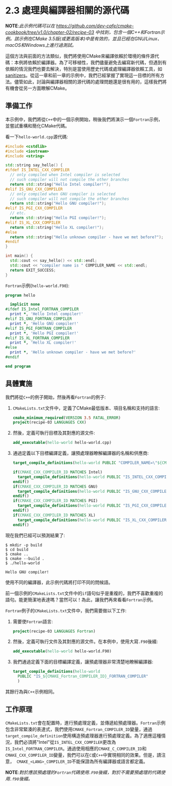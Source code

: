 # 2.3 處理與編譯器相關的源代碼

**NOTE**:*此示例代碼可以在 https://github.com/dev-cafe/cmake-cookbook/tree/v1.0/chapter-02/recipe-03 中找到，包含一個C++和Fortran示例。該示例在CMake 3.5版(或更高版本)中是有效的，並且已經在GNU/Linux、macOS和Windows上進行過測試。*

這個方法與前面的方法類似，我們將使用CMake來編譯依賴於環境的條件源代碼：本例將依賴於編譯器。為了可移植性，我們儘量避免去編寫新代碼，但遇到有依賴的情況我們也要去解決，特別是當使用歷史代碼或處理編譯器依賴工具，如[sanitizers](https://github.com/google/sanitizers)。從這一章和前一章的示例中，我們已經掌握了實現這一目標的所有方法。儘管如此，討論與編譯器相關的源代碼的處理問題還是很有用的，這樣我們將有機會從另一方面瞭解CMake。

## 準備工作

本示例中，我們將從`C++`中的一個示例開始，稍後我們將演示一個`Fortran`示例，並嘗試重構和簡化CMake代碼。

看一下`hello-world.cpp`源代碼:

```c++
#include <cstdlib>
#include <iostream>
#include <string>

std::string say_hello() {
#ifdef IS_INTEL_CXX_COMPILER
  // only compiled when Intel compiler is selected
  // such compiler will not compile the other branches
  return std::string("Hello Intel compiler!");
#elif IS_GNU_CXX_COMPILER
  // only compiled when GNU compiler is selected
  // such compiler will not compile the other branches
  return std::string("Hello GNU compiler!");
#elif IS_PGI_CXX_COMPILER
  // etc.
  return std::string("Hello PGI compiler!");
#elif IS_XL_CXX_COMPILER
  return std::string("Hello XL compiler!");
#else
  return std::string("Hello unknown compiler - have we met before?");
#endif
}

int main() {
  std::cout << say_hello() << std::endl;
  std::cout << "compiler name is " COMPILER_NAME << std::endl;
  return EXIT_SUCCESS;
}
```

`Fortran`示例(`hello-world.F90`):

```fortran
program hello

  implicit none
#ifdef IS_Intel_FORTRAN_COMPILER
  print *, 'Hello Intel compiler!'
#elif IS_GNU_FORTRAN_COMPILER
  print *, 'Hello GNU compiler!'
#elif IS_PGI_FORTRAN_COMPILER
  print *, 'Hello PGI compiler!'
#elif IS_XL_FORTRAN_COMPILER
  print *, 'Hello XL compiler!'
#else
  print *, 'Hello unknown compiler - have we met before?'
#endif

end program
```

## 具體實施

我們將從`C++`的例子開始，然後再看`Fortran`的例子:

1. `CMakeLists.txt`文件中，定義了CMake最低版本、項目名稱和支持的語言:

   ```cmake
   cmake_minimum_required(VERSION 3.5 FATAL_ERROR)
   project(recipe-03 LANGUAGES CXX)
   ```

2. 然後，定義可執行目標及其對應的源文件:

   ```cmake
   add_executable(hello-world hello-world.cpp)
   ```

3. 通過定義以下目標編譯定義，讓預處理器瞭解編譯器的名稱和供應商:

   ```cmake
   target_compile_definitions(hello-world PUBLIC "COMPILER_NAME=\"${CMAKE_CXX_COMPILER_ID}\"")
   
   if(CMAKE_CXX_COMPILER_ID MATCHES Intel)
     target_compile_definitions(hello-world PUBLIC "IS_INTEL_CXX_COMPILER")
   endif()
   if(CMAKE_CXX_COMPILER_ID MATCHES GNU)
     target_compile_definitions(hello-world PUBLIC "IS_GNU_CXX_COMPILER")
   endif()
   if(CMAKE_CXX_COMPILER_ID MATCHES PGI)
     target_compile_definitions(hello-world PUBLIC "IS_PGI_CXX_COMPILER")
   endif()
   if(CMAKE_CXX_COMPILER_ID MATCHES XL)
     target_compile_definitions(hello-world PUBLIC "IS_XL_CXX_COMPILER")
   endif()
   ```

現在我們已經可以預測結果了:

```shell
$ mkdir -p build
$ cd build
$ cmake ..
$ cmake --build .
$ ./hello-world

Hello GNU compiler!
```

使用不同的編譯器，此示例代碼將打印不同的問候語。

前一個示例的`CMakeLists.txt`文件中的`if`語句似乎是重複的，我們不喜歡重複的語句。能更簡潔地表達嗎？當然可以！為此，讓我們再來看看`Fortran`示例。

`Fortran`例子的`CMakeLists.txt`文件中，我們需要做以下工作:

1. 需要使`Fortran`語言:

   ```cmake
   project(recipe-03 LANGUAGES Fortran)
   ```

2. 然後，定義可執行文件及其對應的源文件。在本例中，使用大寫`.F90`後綴:

   ```cmake
   add_executable(hello-world hello-world.F90)
   ```

3. 我們通過定義下面的目標編譯定義，讓預處理器非常清楚地瞭解編譯器:

   ```cmake
   target_compile_definitions(hello-world
     PUBLIC "IS_${CMAKE_Fortran_COMPILER_ID}_FORTRAN_COMPILER"
     )
   ```

其餘行為與`C++`示例相同。

## 工作原理

`CMakeLists.txt`會在配置時，進行預處理定義，並傳遞給預處理器。`Fortran`示例包含非常緊湊的表達式，我們使用`CMAKE_Fortran_COMPILER_ID`變量，通過`target_compile_definition`使用構造預處理器進行預處理定義。為了適應這種情況，我們必須將"Intel"從`IS_INTEL_CXX_COMPILER`更改為`IS_Intel_FORTRAN_COMPILER`。通過使用相應的`CMAKE_C_COMPILER_ID`和`CMAKE_CXX_COMPILER_ID`變量，我們可以在`C`或`C++`中實現相同的效果。但是，請注意，` CMAKE_<LANG>_COMPILER_ID`不能保證為所有編譯器或語言都定義。

**NOTE**:*對於應該預處理的`Fortran`代碼使用`.F90`後綴，對於不需要預處理的代碼使用`.f90`後綴。*

